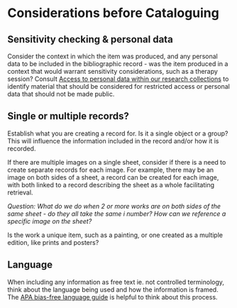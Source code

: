 # Considerations before Cataloguing

## Sensitivity checking & personal data 

Consider the context in which the item was produced, and any personal data to be included in the bibliographic record - was the item produced in a context that would warrant sensitivity considerations, such as a therapy session? Consult [Access to personal data within our research collections](http://wellcomelibrary.org/content/documents/policy-documents/access-to-personal-data.pdf) to identify material that should be considered for restricted access or personal data that should not be made public. 

## Single or multiple records? 

Establish what you are creating a record for. Is it a single object or a group? This will influence the information included in the record and/or how it is recorded. 

If there are multiple images on a single sheet, consider if there is a need to create separate records for each image. For example, there may be an image on both sides of a sheet, a record can be created for each image, with both linked to a record describing the sheet as a whole facilitating retrieval.  

_Question: What do we do when 2 or more works are on both sides of the same sheet - do they all take the same i number? How can we reference a specific image on the sheet?_

Is the work a unique item, such as a painting, or one created as a multiple edition, like prints and posters? 

## Language 

When including any information as free text ie. not controlled terminology, think about the language being used and how the information is framed. The [APA bias-free language guide](https://apastyle.apa.org/style-grammar-guidelines/bias-free-language) is helpful to think about this process.   


